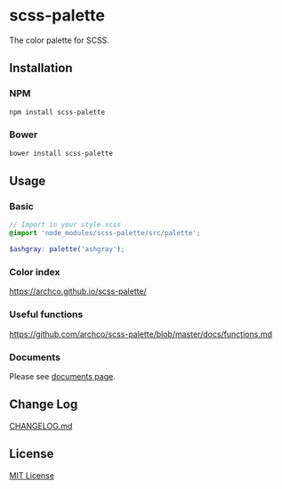 # scss-palette

The color palette for SCSS.

## Installation

### NPM

``` sh
npm install scss-palette
```

### Bower

``` sh
bower install scss-palette
```

## Usage

### Basic
``` scss
// Import in your style.scss
@import 'node_modules/scss-palette/src/palette';

$ashgray: palette('ashgray');
```

### Color index

https://archco.github.io/scss-palette/

### Useful functions

https://github.com/archco/scss-palette/blob/master/docs/functions.md

### Documents

Please see [documents page](https://github.com/archco/scss-palette/blob/master/docs/README.md).

## Change Log

[CHANGELOG.md](https://github.com/archco/scss-palette/blob/master/CHANGELOG.md)

## License

[MIT License](https://github.com/archco/scss-palette/blob/master/LICENSE)
